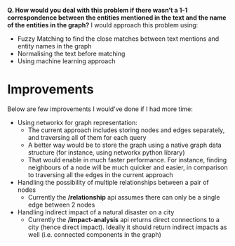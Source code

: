 **Q. How would you deal with this problem if there wasn’t a 1-1 correspondence between the entities mentioned in the text and the name of the entities in the graph?**
I would approach this problem using:
- Fuzzy Matching to find the close matches between text mentions and entity names in the graph
- Normalising the text before matching
- Using machine learning approach

# Improvements
Below are few improvements I would've done if I had more time:
- Using networkx for graph representation:
	- The current approach includes storing nodes and edges separately, and traversing all of them for each query
	- A better way would be to store the graph using a native graph data structure (for instance, using networkx python library)
	- That would enable in much faster performance. For instance, finding neighbours of a node will be much quicker and easier, in comparison to traversing all the edges in the current approach
- Handling the possibility of multiple relationships between a pair of nodes
	- Currently the **/relationship** api assumes there can only be a single edge between 2 nodes
- Handling indirect impact of a natural disaster on a city 
	- Currently the **/impact-analysis** api returns direct connections to a city (hence direct impact). Ideally it should return indirect impacts as well (i.e. connected components in the graph)
